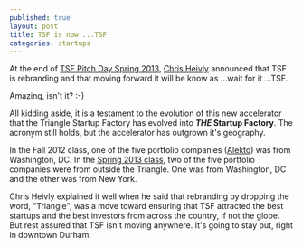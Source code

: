 ```yaml
---
published: true
layout: post
title: TSF is now ...TSF
categories: startups
---
```


At the end of [TSF Pitch Day Spring 2013][1], [Chris Heivly][4] announced that TSF is rebranding and that moving forward it will be know as …wait for it …TSF.  

Amazing, isn't it?    :-)  

All kidding aside, it is a testament to the evolution of this new accelerator that the Triangle Startup Factory has evolved into **_THE_ Startup Factory**.  The acronym still holds, but the accelerator has outgrown it's geography.

In the Fall 2012 class, one of the five portfolio companies ([Alekto][2]) was from Washington, DC.  In the [Spring 2013 class][3], two of the five portfolio companies were from outside the Triangle.  One was from Washington, DC and the other was from New York.

Chris Heivly explained it well when he said that rebranding by dropping the word, "Triangle", was a move toward ensuring that TSF attracted the best startups and the best investors from across the country, if not the globe.  But rest assured that TSF isn't moving anywhere.  It's going to stay put, right in downtown Durham.

[1]: http://trianglestartupfactory.com/event/spring-2013-pitch-day/
[2]: http://www.alekto.co
[3]: http://trianglestartupfactory.com/spring-2013/
[4]: http://trianglestartupfactory.com/tsf-will-change-the-triangle-forever/
